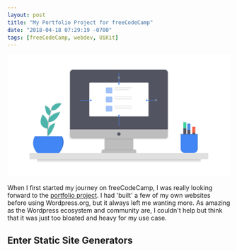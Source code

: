 ```yaml
---
layout: post
title: "My Portfolio Project for freeCodeCamp"
date: "2018-04-18 07:29:19 -0700"
tags: [freeCodeCamp, webdev, UiKit]
---
```


![Website Mockup - via Undraw](/img/posts/web-mockup.png)

When I first started my journey on freeCodeCamp, I was really looking forward to the [portfolio project](https://www.freecodecamp.org/challenges/build-a-personal-portfolio-webpage). I had 'built' a few of my own websites before using Wordpress.org, but it always left me wanting more. As amazing as the Wordpress ecosystem and community are, I couldn't help but think that it was just too bloated and heavy for my use case.

## Enter Static Site Generators
